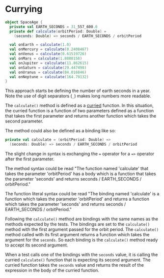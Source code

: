 # Currying

```scala
object SpaceAge {
  private val EARTH_SECONDS = 31_557_600.0
  private def calculate(orbitPeriod: Double) =
    (seconds: Double) => seconds / EARTH_SECONDS / orbitPeriod

  val onEarth = calculate(1.0)
  val onMercury = calculate(0.2408467)
  val onVenus = calculate(0.61519726)
  val onMars = calculate(1.8808158)
  val onJupiter = calculate(11.862615)
  val onSaturn = calculate(29.447498)
  val onUranus = calculate(84.016846)
  val onNeptune = calculate(164.79132)
}
```

This approach starts be defining the number of earth seconds in a year.
Note the use of digit separators (`_`) makes long numbers more readable.

The `calculate()` method is defined as a [curried][currying] function.
In this situation, the curried function is a function of two parameters defined as a function that takes the first parameter
and returns another function which takes the second parameter.

The method could also be defined as a binding like so:

```scala
private val calculate = (orbitPeriod: Double) =>
  (seconds: Double) => seconds / EARTH_SECONDS / orbitPeriod
```

The slight change in syntax is exchanging the `=` operator for a `=>` operator after the first parameter.

The method syntax could be read "The function named 'calculate' that takes the parameter 'orbitPeriod' has a body which is a function
that takes the parameter 'seconds' and returns seconds / EARTH_SECONDS / orbitPeriod."

The function literal syntax could be read "The binding named 'calculate' is a function which takes the parameter 'orbitPeriod'
and returns a function which takes the parameter 'seconds' and returns seconds / EARTH_SECONDS / orbitPeriod."

Following the `calculate()` method are bindings with the same names as the methods expected by the tests.
The bindings are set to the `calculate()` method with the first argument passed for the orbit period. 
The `calculate()` method called with its first argument returns a function which takes the argument for the `seconds`.
So each binding is the `calculate()` method ready to accept its second argument.

When a test calls one of the bindings with the `seconds` value, it is calling the curried `calculate()` function that is expecting its second
argument.
The curried function takes the `seconds` value and returns the result of the expression in the body of the curried function.


[currying]: https://www.geeksforgeeks.org/currying-functions-in-scala-with-examples/
